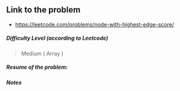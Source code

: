 ## Link to the problem
 
 - https://leetcode.com/problems/node-with-highest-edge-score/
 
##### Difficulty Level (according to Leetcode)
 
 > Medium ( Array )
 
##### Resume of the problem:



##### Notes
  